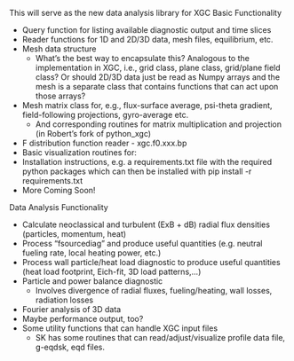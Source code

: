 This will serve as the new data analysis library for XGC
Basic Functionality
  * Query function for listing available diagnostic output and time slices
  * Reader functions for 1D and 2D/3D data, mesh files, equilibrium, etc.
  * Mesh data structure
    - What’s the best way to encapsulate this? Analogous to the implementation in XGC, i.e., grid class, plane class, grid/plane field class? Or should 2D/3D data just be read as Numpy arrays and the mesh is a separate class that contains functions that can act upon those arrays?
  * Mesh matrix class for, e.g., flux-surface average, psi-theta gradient, field-following projections, gyro-average etc.
    - And corresponding routines for matrix multiplication and projection (in Robert’s fork of python_xgc)
  * F distribution function reader - xgc.f0.xxx.bp
  * Basic visualization routines for:
  * Installation instructions, e.g. a requirements.txt file with the required python packages which can then be installed with pip install -r requirements.txt
  * More Coming Soon!

Data Analysis Functionality 
  * Calculate neoclassical and turbulent (ExB + dB) radial flux densities (particles, momentum, heat)
  * Process “fsourcediag” and produce useful quantities (e.g. neutral fueling rate, local heating power, etc.)
  * Process wall particle/heat load diagnostic to produce useful quantities (heat load footprint, Eich-fit, 3D load patterns,...)
  * Particle and power balance diagnostic
    - Involves divergence of radial fluxes, fueling/heating, wall losses, radiation losses
  * Fourier analysis of 3D data
  * Maybe performance output, too?
  * Some utility functions that can handle XGC input files
    - SK has some routines that can read/adjust/visualize profile data file, g-eqdsk, eqd files.

